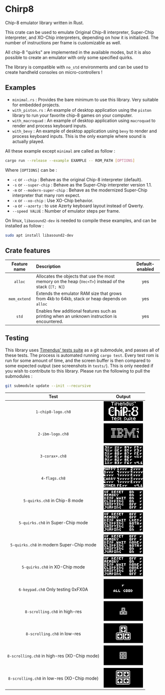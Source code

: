 # Chirp8

Chip-8 emulator library written in Rust.

This crate can be used to emulate Original Chip-8 interpreter,
Super-Chip interpreter, and XO-Chip interpreters, depending on how it is
initialized. The number of instructions per frame is customizable as well.

All chip-8 "quirks" are implemented in the available modes, but it is also
possible to create an emulator with only some specified quirks. 

The library is compatible with `no_std` environments and can be used to create
handheld consoles on micro-controllers !

## Examples

- `minimal.rs` : Provides the bare minimum to use this library.
    Very suitable for embedded projects.
- `with_piston.rs` : An example of desktop application using the
    `piston` library to run your favorite chip-8 games on your computer.
- `with_macroquad` : An example of desktop application using `macroquad`
    to render and process keyboard inputs.
- `with_bevy` : An example of desktop application using `bevy` to render and
    process keyboard inputs. This is the only example where sound is actually
    played.

All these example except `minimal` are called as follow :
```sh
cargo run --release --example EXAMPLE -- ROM_PATH [OPTIONS]
```

Where `[OPTIONS]` can be :
- `-c` or `--chip` : Behave as the original Chip-8 interpreter (default).
- `-s` or `--super-chip` : Behave as the Super-Chip interpreter version 1.1.
- `-m` or `--modern-super-chip` : Behave as the modernized Super-Chip interpreter that many rom expect. 
- `-x` or `--xo-chip` : Use XO-Chip behavior.
- `-a` or `--azerty` : to  use Azerty keyboard layout instead of Qwerty.
- `--speed VALUE` : Number of emulator steps per frame.

On linux, `libasound2-dev` is needed to compile these examples, and can be installed as follow :
```sh
sudo apt install libasound2-dev
```

## Crate features

| **Feature name** | **Description**                                                                                       | **Default-enabled** |
| :--------------: | :---------------------------------------------------------------------------------------------------- | :-----------------: |
|     `alloc`      | Allocates the objects that use the most memory on the heap (`Vec<T>`) instead of the stack (`[T; N]`) |         yes         |
|   `mem_extend`   | Extends the emulator RAM size that grows from 4kb to 64kb, stack or heap depends on `alloc`           |         yes         |
|      `std`       | Enables few additional features such as printing when an unknown instruction is encountered.          |         yes         |

## Testing

This library uses [Timendus' tests suite](https://github.com/Timendus/chip8-test-suite.git) as a git submodule,
and passes all of these tests. The process is automated running `cargo test`.
Every test rom is run for some amount of time, and the screen buffer is then
compared to some expected output (see screenshots in `tests/`).
This is only needed if you wish to contribute to this library.
Please run the following to pull the submodules :

```sh
git submodule update --init --recursive
```

|                   **Test**                   |                    **Output**                     |
| :------------------------------------------: | :-----------------------------------------------: |
|              `1-chip8-logo.ch8`              |        ![screenshot](tests/chip8_logo.bmp)        |
|               `2-ibm-logo.ch8`               |         ![screenshot](tests/ibm_logo.bmp)         |
|                `3-corax+.ch8`                |          ![screenshot](tests/corax+.bmp)          |
|                `4-flags.ch8`                 |          ![screenshot](tests/flags.bmp)           |
|        `5-quirks.ch8` in Chip-8 mode         |       ![screenshot](tests/quirks_chip8.bmp)       |
|      `5-quirks.ch8` in Super-Chip mode       | ![screenshot](tests/quirks_super_chip_legacy.bmp) |
|   `5-quirks.ch8` in modern Super-Chip mode   | ![screenshot](tests/quirks_super_chip_modern.bmp) |
|        `5-quirks.ch8` in XO-Chip mode        |      ![screenshot](tests/quirks_xo_chip.bmp)      |
|      `6-keypad.ch8` Only testing 0xFX0A      |       ![screenshot](tests/keypad_FX0A.bmp)        |
|        `8-scrolling.ch8` in high-res         |     ![screenshot](tests/scrolling_hires.bmp)      |
|         `8-scrolling.ch8` in low-res         |     ![screenshot](tests/scrolling_lores.bmp)      |
| `8-scrolling.ch8` in high-res (XO-Chip mode) | ![screenshot](tests/scrolling_xo_chip_hires.bmp)  |
| `8-scrolling.ch8` in low-res (XO-Chip mode)  | ![screenshot](tests/scrolling_xo_chip_lores.bmp)  |
